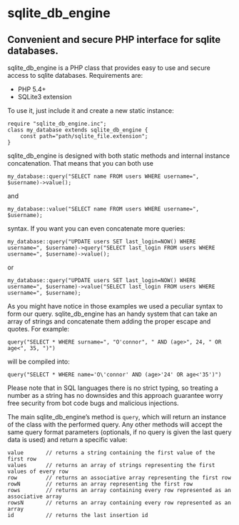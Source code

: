 # sqlite_db_engine
## Convenient and secure PHP interface for sqlite databases.

sqlite_db_engine is a PHP class that provides easy to use and secure access to sqlite databases.
Requirements are:
- PHP 5.4+
- SQLite3 extension

To use it, just include it and create a new static instance:
```
require "sqlite_db_engine.inc";
class my_database extends sqlite_db_engine {
	const path="path/sqlite_file.extension";
}
```

sqlite_db_engine is designed with both static methods and internal instance concatenation. That means that you can both use
```
my_database::query("SELECT name FROM users WHERE username=", $username)->value();
```
and
```
my_database::value("SELECT name FROM users WHERE username=", $username);
```
syntax.
If you want you can even concatenate more queries:
```
my_database::query("UPDATE users SET last_login=NOW() WHERE username=", $username)->query("SELECT last_login FROM users WHERE username=", $username)->value();
```
or
```
my_database::query("UPDATE users SET last_login=NOW() WHERE username=", $username)->value("SELECT last_login FROM users WHERE username=", $username);
```

As you might have notice in those examples we used a peculiar syntax to form our query. sqlite_db_engine has an handy system that can take an array of strings and concatenate them adding the proper escape and quotes. For example:
```
query("SELECT * WHERE surname=", "O'connor", " AND (age>", 24, " OR age<", 35, ")")
```
will be compiled into:
```
query("SELECT * WHERE name='O\'connor' AND (age>'24' OR age<'35')")
```
Please note that in SQL languages there is no strict typing, so treating a number as a string has no downsides and this approach guarantee worry free security from bot code bugs and malicious injections.

The main sqlite_db_engine’s method is `query`, which will return an instance of the class with the performed query. Any other methods will accept the same query format parameters (optionals, if no query is given the last query data is used) and return a specific value:
```
value		// returns a string containing the first value of the first row
values		// returns an array of strings representing the first values of every row
row			// returns an associative array representing the first row
rowN		// returns an array representing the first row
rows		// returns an array containing every row represented as an associative array
rowsN		// returns an array containing every row represented as an array
id			// returns the last insertion id
```
